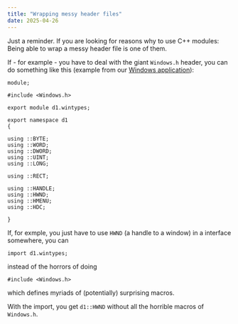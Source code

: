```yaml
---
title: "Wrapping messy header files"
date: 2025-04-26
---
```


Just a reminder. If you are looking for reasons why to use C++ modules: Being able to wrap a messy header file is one of them.

If - for example - you have to deal with the giant `Windows.h` header, you can do something like this (example from our [Windows application](https://cadifra.com/)):

    module;

    #include <Windows.h>

    export module d1.wintypes;

    export namespace d1
    {

    using ::BYTE;
    using ::WORD;
    using ::DWORD;
    using ::UINT;
    using ::LONG;

    using ::RECT;

    using ::HANDLE;
    using ::HWND;
    using ::HMENU;
    using ::HDC;

    }
    
If, for exmple, you just have to use `HWND` (a handle to a window) in a interface somewhere, you can

    import d1.wintypes;

instead of the horrors of doing

    #include <Windows.h>

which defines myriads of (potentially) surprising macros.

With the import, you get `d1::HWND` without all the horrible macros of `Windows.h`.
